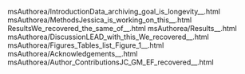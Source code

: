 msAuthorea/IntroductionData_archiving_goal_is_longevity__.html
msAuthorea/MethodsJessica_is_working_on_this__.html
ResultsWe_recovered_the_same_of__.html
msAuthorea/Results__.html
msAuthorea/DiscussionLEAD_with_this_We_recovered__.html
msAuthorea/Figures_Tables_list_Figure_1__.html
msAuthorea/Acknowledgements__.html
msAuthorea/Author_ContributionsJC_GM_EF_recovered__.html